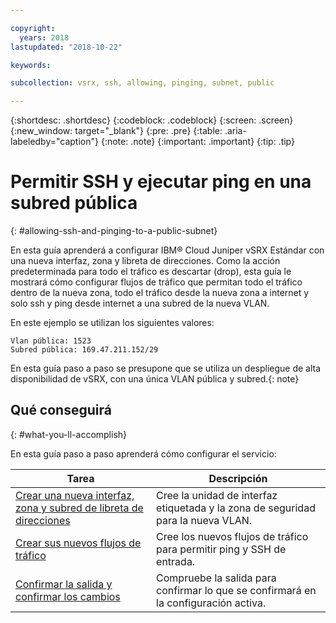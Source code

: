 ```yaml
---

copyright:
  years: 2018
lastupdated: "2018-10-22"

keywords:

subcollection: vsrx, ssh, allowing, pinging, subnet, public

---
```


{:shortdesc: .shortdesc}
{:codeblock: .codeblock}
{:screen: .screen}
{:new_window: target="_blank"}
{:pre: .pre}
{:table: .aria-labeledby="caption"}
{:note: .note}
{:important: .important}
{:tip: .tip}

# Permitir SSH y ejecutar ping en una subred pública
{: #allowing-ssh-and-pinging-to-a-public-subnet}

En esta guía aprenderá a configurar IBM® Cloud Juniper vSRX Estándar con una nueva interfaz, zona y libreta de direcciones. Como la acción predeterminada para todo el tráfico es descartar (drop), esta guía le mostrará cómo configurar flujos de tráfico que permitan todo el tráfico dentro de la nueva zona, todo el tráfico desde la nueva zona a internet y solo ssh y ping desde internet a una subred de la nueva VLAN.

En este ejemplo se utilizan los siguientes valores:

```
Vlan pública: 1523
Subred pública: 169.47.211.152/29
```

En esta guía paso a paso se presupone que se utiliza un despliegue de alta disponibilidad de vSRX, con una única VLAN pública y subred.{: note}

## Qué conseguirá
{: #what-you-ll-accomplish}

En esta guía paso a paso aprenderá cómo configurar el servicio:

Tarea  | Descripción
------------- | -------------
[Crear una nueva interfaz, zona y subred de libreta de direcciones](/docs/infrastructure/vsrx?topic=vsrx-creating-the-new-interface-zone-and-address-book-subnet) | Cree la unidad de interfaz etiquetada y la zona de seguridad para la nueva VLAN.
[Crear sus nuevos flujos de tráfico](/docs/infrastructure/vsrx?topic=vsrx-creating-your-new-traffic-flows) | Cree los nuevos flujos de tráfico para permitir ping y SSH de entrada.
[Confirmar la salida y confirmar los cambios](/docs/infrastructure/vsrx?topic=vsrx-confirming-the-output-and-commiting-the-changes) | Compruebe la salida para confirmar lo que se confirmará en la configuración activa.
